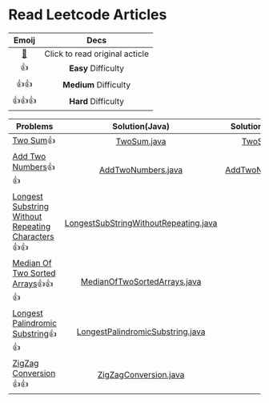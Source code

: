# Read Leetcode Articles

Emoij|Decs
:--:|:--:
[:link:](https://leetcode.com/problemset/all/)|Click to read original acticle
:+1:|**Easy** Difficulty
:+1::+1:|**Medium** Difficulty
:+1::+1::+1:|**Hard** Difficulty


Problems|Solution(Java)|Solution(Python)
--|:--:|:--:
[Two Sum](https://leetcode.com/articles/two-sum/):+1:|[TwoSum.java](./two_sum/TwoSum.java)|[TwoSum.py](./two_sum/TwoSum.py)
[Add Two Numbers](https://leetcode.com/articles/add-two-numbers/):+1::+1:|[AddTwoNumbers.java](./add_two_numbers/AddTwoNumbers.java)|[AddTwoNumbers.py](./add_two_numbers/AddTwoNumbers.py)
[Longest Substring Without Repeating Characters](https://leetcode.com/articles/longest-substring-without-repeating-characters/):+1::+1:|[LongestSubStringWithoutRepeating.java](./longest_substring_without_repeating/LongestSubStringWithoutRepeating.java)|
[Median Of Two Sorted Arrays](https://leetcode.com/problems/median-of-two-sorted-arrays/):+1::+1::+1:|[MedianOfTwoSortedArrays.java](./2019/week_01/MedianOfTwoSortedArrays.java)|
[Longest Palindromic Substring](https://github.com/fengdexunmi/Read_Leetcode_Articles/tree/master/2019/week_02):+1::+1:|[LongestPalindromicSubstring.java](./2019/week_02/LongestPalindromicSubstring.java)|
[ZigZag Conversion](https://github.com/fengdexunmi/Read_Leetcode_Articles/tree/master/2019/week_03):+1::+1:|[ZigZagConversion.java](./2019/week_03/ZigZagConversion.java)|
